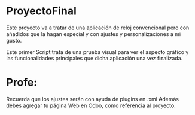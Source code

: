 # ProyectoFinal
  Este proyecto va a tratar de una aplicación de reloj convencional pero con añadidos que la hagan especial y con ajustes y personalizaciones a mi gusto.
  
  Este primer Script trata de una prueba visual para ver el aspecto gráfico y las funcionalidades principales que dicha aplicación una vez finalizada.

# Profe:
Recuerda que los ajustes serán con ayuda de plugins en .xml
Además debes agregar tu página Web en Odoo, como referencia al proyecto.
